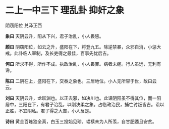 # 二上一中三下 理乱卦 抑奸之象

阴窃阳位 兑泽正西

**象曰** 天阴云升，阳从下兴，君子治乱，小人畏惩。

**颜曰** 阴窃阳位，如云之升，盛阳在下，将登九五。除逆禁暴，众邪自消，小惩大戒。此卦临人宰制，及长吏得之最佳，百事先忧后吉。

**何曰** 所求不得，所作不成。执政治乱，小人畏罪。病者未瘥。行人虽远，无利有谗。

**陈曰** 二阴在上，盛阳在下，交泰之象也。三居地位。小人无所容于世，故曰云云。

**刘曰** 天阴云升，龙跃渊也。以正去邪，如决川也。此课阴阳虽不得其位，而一阳居中，三阳在下，有君子治乱，以刚决柔之象。占临政治民，捕亡讨叛皆吉。讼以正胜，不宜阴私。君子得之大吉，小人反是。

**诗曰** 黄金百炼独全真，白玉三投始见珍。韫椟未为人所羡，自甘肥遁且安贫。
